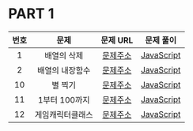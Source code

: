 # PART 1

| 번호 |       문제       |                                 문제 URL                                  |               문제 풀이                |
| :--: | :--------------: | :-----------------------------------------------------------------------: | :------------------------------------: |
|  1   |   배열의 삭제    |   [문제주소](https://www.notion.so/1-94677631c7b642a7bf3a60d93137f7b5)    |    [JavaScript](./1-배열의삭제.js)     |
|  2   | 배열의 내장함수  |   [문제주소](https://www.notion.so/2-788973aacbf949dc81e98db31036d458)    |  [JavaScript](./2-배열의내장함수.js)   |
|  10  |     별 찍기      |   [문제주소](https://www.notion.so/10-26e59abc17d6492eb8fe8f8c20c632ca)   |      [JavaScript](./10-별찍기.js)      |
|  11  |  1부터 100까지   | [문제주소](https://www.notion.so/11-for-e1aa3b5776fb4aa5b04addd81514f3a4) |   [JavaScript](./11-1부터100까지.js)   |
|  12  | 게임캐릭터클래스 |   [문제주소](https://www.notion.so/12-428b1f00ec8e4199a62e512afc83ab0b)   | [JavaScript](./12-게임캐릭터클래스.js) |

